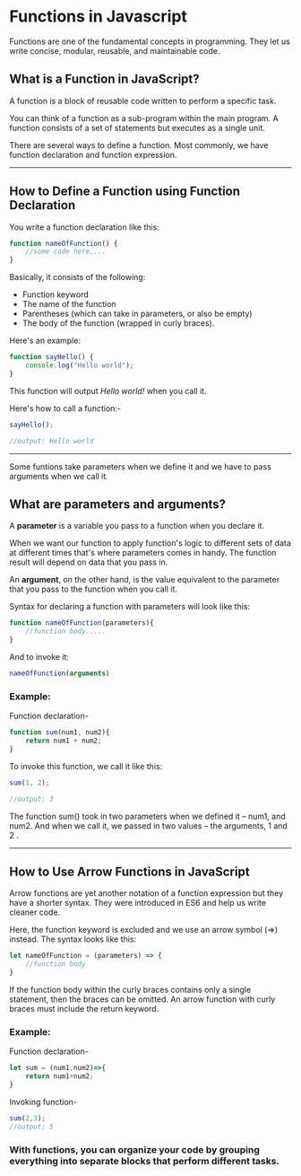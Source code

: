 # Functions in Javascript

Functions are one of the fundamental concepts in programming. They let us write concise, modular, reusable, and maintainable code.

## What is a Function in JavaScript?

A function is a block of reusable code written to perform a specific task.

You can think of a function as a sub-program within the main program. A function consists of a set of statements but executes as a single unit.

There are several ways to define a function. Most commonly, we have function declaration and function expression.

---

## How to Define a Function using Function   Declaration

You write a function declaration like this:

```javascript
function nameOfFunction() {
	//some code here....
}
```
Basically, it consists of the following:

- Function keyword
- The name of the function
- Parentheses (which can take in parameters, or also be empty)
- The body of the function (wrapped in curly braces).

Here's an example:
```javascript
function sayHello() {
	console.log("Hello world"); 
}
```
This function will output *Hello world!* when you call it.

Here's how to call a function:-
```javascript
sayHello();

//output: Hello world
```
---
Some funtions take parameters when we define it and we have to pass arguments when we call it.
## What are parameters and arguments?

A **parameter** is a variable you pass to a function when you declare it.

When we want our function to apply function's logic to different sets of data at different times that's where parameters comes in handy.
The function result will depend on data that you pass in.

An **argument**, on the other hand, is the value equivalent to the parameter that you pass to the function when you call it.

Syntax for declaring a function with parameters will look like this:
```javascript
function nameOfFunction(parameters){
	//function body.....
}
```
And to invoke it:
```javascript
nameOfFunction(arguments)
```
### Example:
Function declaration-
```javascript
function sum(num1, num2){
	return num1 + num2;
}
```
To invoke this function, we call it like this:
```javascript
sum(1, 2);

//output: 3
```
The function sum() took in two parameters when we defined it – num1, and num2. And when we call it, we passed in two values – the arguments, 1 and 2 .

---
## How to Use Arrow Functions in JavaScript
Arrow functions are yet another notation of a function expression but they have a shorter syntax. They were introduced in ES6 and help us write cleaner code.

Here, the function keyword is excluded and we use an arrow symbol (=>) instead. The syntax looks like this:
```javascript
let nameOfFunction = (parameters) => {
	//function body
}
```
If the function body within the curly braces contains only a single statement, then the braces can be omitted. An arrow function with curly braces must include the return keyword.

### Example:

Function declaration-
```javascript
let sum = (num1,num2)=>{
    return num1+num2;
}
```
Invoking function-
```javascript
sum(2,3);
//output: 5
```
### With functions, you can organize your code by grouping everything into separate blocks that perform different tasks.

